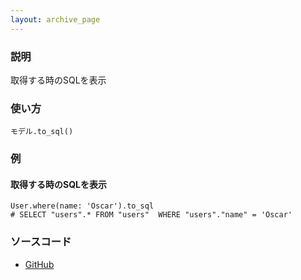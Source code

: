 ```yaml
---
layout: archive_page
---
```

### 説明
取得する時のSQLを表示

### 使い方
    モデル.to_sql()

### 例
#### 取得する時のSQLを表示
    User.where(name: 'Oscar').to_sql
    # SELECT "users".* FROM "users"  WHERE "users"."name" = 'Oscar'

### ソースコード
* [GitHub](https://github.com/rails/rails/blob/ac30e389ecfa0e26e3d44c1eda8488ddf63b3ecc/activerecord/lib/active_record/relation.rb#L445)